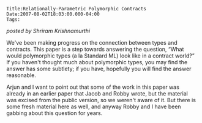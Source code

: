 
    Title:Relationally-Parametric Polymorphic Contracts
    Date:2007-08-02T18:03:00.000-04:00
    Tags:

*posted by Shriram Krishnamurthi*


We've been making progress on the connection between types and
contracts.  This paper is a step towards answering the question, 
“What would polymorphic types (a la Standard ML) look like in a
contract world?”  If you haven't thought much about polymorphic
types, you may find the answer has some subtlety; if you have,
hopefully you will find the answer reasonable.



Arjun and I want to point out that some of the work in this
paper was already in an earlier paper that Jacob and Robby wrote, but
the material was excised from the public version, so we weren't aware
of it.  But there is some fresh material here as well, and anyway
Robby and I have been gabbing about this question for years.
